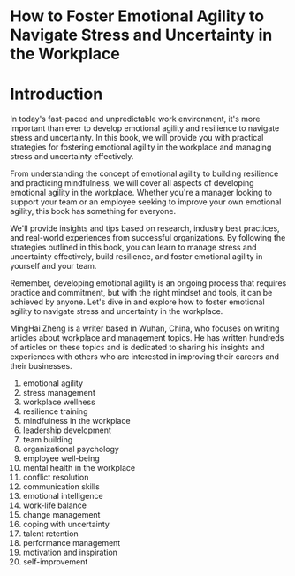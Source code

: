 # How to Foster Emotional Agility to Navigate Stress and Uncertainty in the Workplace

# Introduction

In today's fast-paced and unpredictable work environment, it's more important than ever to develop emotional agility and resilience to navigate stress and uncertainty. In this book, we will provide you with practical strategies for fostering emotional agility in the workplace and managing stress and uncertainty effectively.

From understanding the concept of emotional agility to building resilience and practicing mindfulness, we will cover all aspects of developing emotional agility in the workplace. Whether you're a manager looking to support your team or an employee seeking to improve your own emotional agility, this book has something for everyone.

We'll provide insights and tips based on research, industry best practices, and real-world experiences from successful organizations. By following the strategies outlined in this book, you can learn to manage stress and uncertainty effectively, build resilience, and foster emotional agility in yourself and your team.

Remember, developing emotional agility is an ongoing process that requires practice and commitment, but with the right mindset and tools, it can be achieved by anyone. Let's dive in and explore how to foster emotional agility to navigate stress and uncertainty in the workplace.

MingHai Zheng is a writer based in Wuhan, China, who focuses on writing articles about workplace and management topics. He has written hundreds of articles on these topics and is dedicated to sharing his insights and experiences with others who are interested in improving their careers and their businesses.



1. emotional agility
2. stress management
3. workplace wellness
4. resilience training
5. mindfulness in the workplace
6. leadership development
7. team building
8. organizational psychology
9. employee well-being
10. mental health in the workplace
11. conflict resolution
12. communication skills
13. emotional intelligence
14. work-life balance
15. change management
16. coping with uncertainty
17. talent retention
18. performance management
19. motivation and inspiration
20. self-improvement

